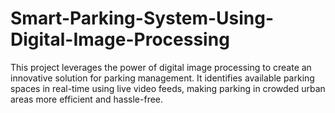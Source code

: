 # Smart-Parking-System-Using-Digital-Image-Processing
This project leverages the power of digital image processing to create an innovative solution for parking management. It identifies available parking spaces in real-time using live video feeds, making parking in crowded urban areas more efficient and hassle-free.
